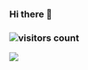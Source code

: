 ### Hi there 👋

### ![visitors count](https://visitors-by-url-pls-dont-use-this-in-your-repo.vercel.app/typistZxd-github-readme)
<img src="https://github-readme-stats.vercel.app/api?username=typistZxd&show_icons=true&icon_color=0366d6&text_color=24292e&bg_color=fff&hide_title=false?" />

<!--
**typistZxd/typistZxd** is a ✨ _special_ ✨ repository because its `README.md` (this file) appears on your GitHub profile.

Here are some ideas to get you started:

- 🔭 I’m currently working on ...
- 🌱 I’m currently learning ...
- 👯 I’m looking to collaborate on ...
- 🤔 I’m looking for help with ...
- 💬 Ask me about ...
- 📫 How to reach me: ...
- 😄 Pronouns: ...
- ⚡ Fun fact: ...
-->
